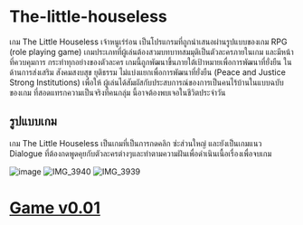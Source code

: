 # The-little-houseless
เกม The Little Houseless เจ้าหนูเร่ร่อน เป็นโปรแกรมที่ถูกนำเสนอผ่านรูปแบบของเกม RPG (role
playing game) เกมประเภทที่ผู้เล่นต้องสวมบทบาทสมมุติเป็นตัวละครภายในเกม และมีหน้าที่ควบคุมการ
กระทำทุกอย่างของตัวละคร เกมนี้ถูกพัฒนาขึ้นภายใต้เป้าหมายเพื่อการพัฒนาที่ยั่งยืน ในด้านการส่งเสริม
สังคมสงบสุข ยุติธรรม ไม่แบ่งแยกเพื่อการพัฒนาที่ยั่งยืน (Peace and Justice Strong Institutions) เพื่อให้
ผู้เล่นได้สัมผัสกับประสบการณ์ของการเป็นคนไร้บ้านในแบบฉบับของเกม ที่สอดแทรกความเป็นจริงที่คนกลุ่ม
นี้อาจต้องพบเจอในชีวิตประจำวัน

## รูปแบบเกม
เกม The Little Houseless เป็นเกมที่เป็นการกดคลิก ซ่ะส่วนใหญ่ และยังเป็นเกมแนว Dialogue ที่ต้องกดพูดคุยกับตัวละครต่างๆและทำตามความฝันเพื่อดำเนินเนื้อเรื่องเพื่อจบเกม

![image](https://github.com/user-attachments/assets/d89e7f05-9958-4946-b4ea-cd8ed4720236)
![IMG_3940](https://github.com/user-attachments/assets/d7dfb815-1d8d-4fb2-8200-167419cb71b2)
![IMG_3939](https://github.com/user-attachments/assets/5a93dd41-bdbd-4e67-9519-ec5ac83b93bb)


# [Game v0.01](https://github.com/Per2iako/The-little-houseless/archive/refs/tags/Game.zip)
